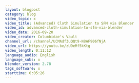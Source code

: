 ```yaml
---
layout: blogpost
category: blog
video_topic: x
video_title: (Advanced) Cloth Simulation to SFM via Blender
video_id: advanced-cloth-simulation-to-sfm-via-blender
video_date: 2016-09-20
video_creator: Columbidae's Vault
channel_url: /channel/UCMAdf3uQQt9-N8AF906fNjA
video_url: https://youtu.be/zU9eMf5kKtg
video_length: 0:11:12
language_audio: English
language_subs: x
blender_version: 2.78
tags_software: x
starttime: 0:05:26
---
```


